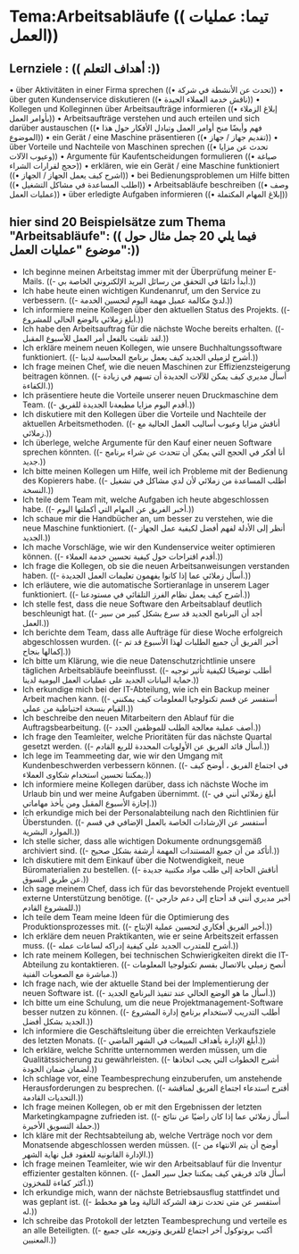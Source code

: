# Tema:Arbeitsabläufe (( تيما: عمليات العمل))
## Lernziele : (( أهداف التعلم :))
• über Aktivitäten in einer Firma sprechen ((• تحدث عن الأنشطة في شركة))
• über guten Kundenservice diskutieren ((• ناقش خدمة العملاء الجيدة))
• Kollegen und Kolleginnen über Arbeitsaufträge informieren ((• إبلاغ الزملاء بأوامر العمل))
• Arbeitsaufträge verstehen und auch erteilen und sich darüber austauschen ((• فهم وأيضًا منح أوامر العمل وتبادل الأفكار حول هذا الموضوع))
• ein Gerät / eine Maschine präsentieren ((• تقديم جهاز / جهاز))
• über Vorteile und Nachteile von Maschinen sprechen ((• تحدث عن مزايا وعيوب الآلات))
• Argumente für Kaufentscheidungen formulieren ((• صياغة حجج لقرارات الشراء))
• erklären, wie ein Gerät / eine Maschine funktioniert ((• اشرح كيف يعمل الجهاز / الجهاز))
• bei Bedienungsproblemen um Hilfe bitten ((• اطلب المساعدة في مشاكل التشغيل))
• Arbeitsabläufe beschreiben ((• وصف عمليات العمل))
• über erledigte Aufgaben informieren ((• إبلاغ المهام المكتملة))
## hier sind 20 Beispielsätze zum Thema "Arbeitsabläufe": (( فيما يلي 20 جمل مثال حول موضوع "عمليات العمل":))
- Ich beginne meinen Arbeitstag immer mit der Überprüfung meiner E-Mails. ((- أبدأ دائمًا في التحقق من رسائل البريد الإلكتروني الخاصة بي.))
- Ich habe heute einen wichtigen Kundenanruf, um den Service zu verbessern. ((- لديّ مكالمة عميل مهمة اليوم لتحسين الخدمة.))
- Ich informiere meine Kollegen über den aktuellen Status des Projekts. ((- أبلغ زملائي بالوضع الحالي للمشروع.))
- Ich habe den Arbeitsauftrag für die nächste Woche bereits erhalten. ((- لقد تلقيت بالفعل أمر العمل للأسبوع المقبل.))
- Ich erkläre meinem neuen Kollegen, wie unsere Buchhaltungssoftware funktioniert. ((- أشرح لزميلي الجديد كيف يعمل برنامج المحاسبة لدينا.))
- Ich frage meinen Chef, wie die neuen Maschinen zur Effizienzsteigerung beitragen können. ((- أسأل مديري كيف يمكن للآلات الجديدة أن تسهم في زيادة الكفاءة.))
- Ich präsentiere heute die Vorteile unserer neuen Druckmaschine dem Team. ((- أقدم اليوم مزايا مطبعةنا الجديدة للفريق.))
- Ich diskutiere mit den Kollegen über die Vorteile und Nachteile der aktuellen Arbeitsmethoden. ((- أناقش مزايا وعيوب أساليب العمل الحالية مع زملائي.))
- Ich überlege, welche Argumente für den Kauf einer neuen Software sprechen könnten. ((- أنا أفكر في الحجج التي يمكن أن تتحدث عن شراء برنامج جديد.))
- Ich bitte meinen Kollegen um Hilfe, weil ich Probleme mit der Bedienung des Kopierers habe. ((- أطلب المساعدة من زملائي لأن لدي مشاكل في تشغيل النسخة.))
- Ich teile dem Team mit, welche Aufgaben ich heute abgeschlossen habe. ((- أخبر الفريق عن المهام التي أكملتها اليوم.))
- Ich schaue mir die Handbücher an, um besser zu verstehen, wie die neue Maschine funktioniert. ((- أنظر إلى الأدلة لفهم أفضل لكيفية عمل الجهاز الجديد.))
- Ich mache Vorschläge, wie wir den Kundenservice weiter optimieren können. ((- أقدم اقتراحات حول كيفية تحسين خدمة العملاء.))
- Ich frage die Kollegen, ob sie die neuen Arbeitsanweisungen verstanden haben. ((- أسأل زملائي عما إذا كانوا يفهمون تعليمات العمل الجديدة.))
- Ich erläutere, wie die automatische Sortieranlage in unserem Lager funktioniert. ((- أشرح كيف يعمل نظام الفرز التلقائي في مستودعنا.))
- Ich stelle fest, dass die neue Software den Arbeitsablauf deutlich beschleunigt hat. ((- أجد أن البرنامج الجديد قد سرع بشكل كبير من سير العمل.))
- Ich berichte dem Team, dass alle Aufträge für diese Woche erfolgreich abgeschlossen wurden. ((- أخبر الفريق أن جميع الطلبات لهذا الأسبوع قد تم إكمالها بنجاح.))
- Ich bitte um Klärung, wie die neue Datenschutzrichtlinie unsere täglichen Arbeitsabläufe beeinflusst. ((- أطلب توضيحًا لكيفية تأثير توجيه حماية البيانات الجديد على عمليات العمل اليومية لدينا.))
- Ich erkundige mich bei der IT-Abteilung, wie ich ein Backup meiner Arbeit machen kann. ((- أستفسر عن قسم تكنولوجيا المعلومات كيف يمكنني القيام بنسخة احتياطية من عملي.))
- Ich beschreibe den neuen Mitarbeitern den Ablauf für die Auftragsbearbeitung. ((- أصف عملية معالجة الطلب للموظفين الجدد.))
- Ich frage den Teamleiter, welche Prioritäten für das nächste Quartal gesetzt werden. ((- أسأل قائد الفريق عن الأولويات المحددة للربع القادم.))
- Ich lege im Teammeeting dar, wie wir den Umgang mit Kundenbeschwerden verbessern können. ((- في اجتماع الفريق ، أوضح كيف يمكننا تحسين استخدام شكاوى العملاء.))
- Ich informiere meine Kollegen darüber, dass ich nächste Woche im Urlaub bin und wer meine Aufgaben übernimmt. ((- أبلغ زملائي أنني في إجازة الأسبوع المقبل ومن يأخذ مهاماتي.))
- Ich erkundige mich bei der Personalabteilung nach den Richtlinien für Überstunden. ((- أستفسر عن الإرشادات الخاصة بالعمل الإضافي في قسم الموارد البشرية.))
- Ich stelle sicher, dass alle wichtigen Dokumente ordnungsgemäß archiviert sind. ((- أتأكد من أن جميع المستندات المهمة أرشفة بشكل صحيح.))
- Ich diskutiere mit dem Einkauf über die Notwendigkeit, neue Büromaterialien zu bestellen. ((- أناقش الحاجة إلى طلب مواد مكتبية جديدة عن طريق التسوق.))
- Ich sage meinem Chef, dass ich für das bevorstehende Projekt eventuell externe Unterstützung benötige. ((- أخبر مديري أنني قد أحتاج إلى دعم خارجي للمشروع القادم.))
- Ich teile dem Team meine Ideen für die Optimierung des Produktionsprozesses mit. ((- أخبر الفريق أفكاري لتحسين عملية الإنتاج.))
- Ich erkläre dem neuen Praktikanten, wie er seine Arbeitszeit erfassen muss. ((- أشرح للمتدرب الجديد على كيفية إدراكه لساعات عمله.))
- Ich rate meinem Kollegen, bei technischen Schwierigkeiten direkt die IT-Abteilung zu kontaktieren. ((- أنصح زميلي بالاتصال بقسم تكنولوجيا المعلومات مباشرة مع الصعوبات الفنية.))
- Ich frage nach, wie der aktuelle Stand bei der Implementierung der neuen Software ist. ((- أسأل ما هو الوضع الحالي عند تنفيذ البرنامج الجديد.))
- Ich bitte um eine Schulung, um die neue Projektmanagement-Software besser nutzen zu können. ((- أطلب التدريب لاستخدام برنامج إدارة المشروع الجديد بشكل أفضل.))
- Ich informiere die Geschäftsleitung über die erreichten Verkaufsziele des letzten Monats. ((- أبلغ الإدارة بأهداف المبيعات في الشهر الماضي.))
- Ich erkläre, welche Schritte unternommen werden müssen, um die Qualitätssicherung zu gewährleisten. ((- أشرح الخطوات التي يجب اتخاذها لضمان ضمان الجودة.))
- Ich schlage vor, eine Teambesprechung einzuberufen, um anstehende Herausforderungen zu besprechen. ((- أقترح استدعاء اجتماع الفريق لمناقشة التحديات القادمة.))
- Ich frage meinen Kollegen, ob er mit den Ergebnissen der letzten Marketingkampagne zufrieden ist. ((- أسأل زملائي عما إذا كان راضيًا عن نتائج حملة التسويق الأخيرة.))
- Ich kläre mit der Rechtsabteilung ab, welche Verträge noch vor dem Monatsende abgeschlossen werden müssen. ((- أوضح أن يتم الانتهاء من الإدارة القانونية للعقود قبل نهاية الشهر.))
- Ich frage meinen Teamleiter, wie wir den Arbeitsablauf für die Inventur effizienter gestalten können. ((- أسأل قائد فريقي كيف يمكننا جعل سير العمل أكثر كفاءة للمخزون.))
- Ich erkundige mich, wann der nächste Betriebsausflug stattfindet und was geplant ist. ((- أستفسر عن متى تحدث نزهة الشركة التالية وما هو مخطط له.))
- Ich schreibe das Protokoll der letzten Teambesprechung und verteile es an alle Beteiligten. ((- أكتب بروتوكول آخر اجتماع للفريق وتوزيعه على جميع المعنيين.))
